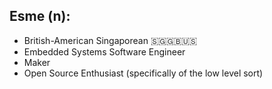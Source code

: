 
## Esme (n):

* British-American Singaporean 🇸🇬🇬🇧🇺🇸
* Embedded Systems Software Engineer
* Maker
* Open Source Enthusiast (specifically of the low level sort)


<!--
**HayashiEsme/HayashiEsme** is a ✨ _special_ ✨ repository because its `README.md` (this file) appears on your GitHub profile.

Here are some ideas to get you started:

- 🔭 I’m currently working on ...
- 🌱 I’m currently learning ...
- 👯 I’m looking to collaborate on ...
- 🤔 I’m looking for help with ...
- 💬 Ask me about ...
- 📫 How to reach me: ...
- 😄 Pronouns: ...
- ⚡ Fun fact: ...
-->
